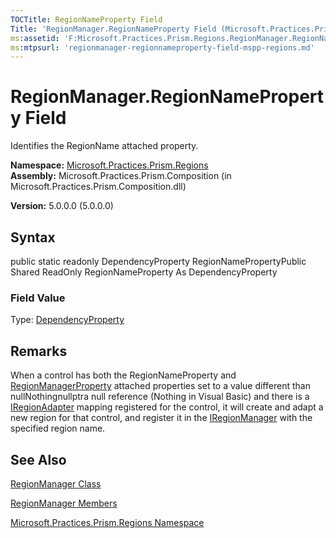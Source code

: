 ```yaml
---
TOCTitle: RegionNameProperty Field
Title: 'RegionManager.RegionNameProperty Field (Microsoft.Practices.Prism.Regions)'
ms:assetid: 'F:Microsoft.Practices.Prism.Regions.RegionManager.RegionNameProperty'
ms:mtpsurl: 'regionmanager-regionnameproperty-field-mspp-regions.md'
---
```


# RegionManager.RegionNameProperty Field

Identifies the RegionName attached property.

**Namespace:** [Microsoft.Practices.Prism.Regions](https://msdn.microsoft.com/library/microsoft.practices.prism.regions)
**Assembly:** Microsoft.Practices.Prism.Composition (in Microsoft.Practices.Prism.Composition.dll)

**Version:** 5.0.0.0 (5.0.0.0)

## Syntax
public static readonly DependencyProperty RegionNamePropertyPublic Shared ReadOnly RegionNameProperty As DependencyProperty
### Field Value

Type: [DependencyProperty](http://msdn.microsoft.com/en-us/library/ms589318)

## Remarks

 When a control has both the RegionNameProperty and [RegionManagerProperty](https://msdn.microsoft.com/library/microsoft.practices.prism.regions.regionmanager.regionmanagerproperty) attached properties set to a value different than nullNothingnullptra null reference (Nothing in Visual Basic) and there is a [IRegionAdapter](https://msdn.microsoft.com/library/microsoft.practices.prism.regions.iregionadapter) mapping registered for the control, it will create and adapt a new region for that control, and register it in the [IRegionManager](https://msdn.microsoft.com/library/microsoft.practices.prism.regions.iregionmanager) with the specified region name.

## See Also
[RegionManager Class](https://msdn.microsoft.com/library/microsoft.practices.prism.regions.regionmanager)

[RegionManager Members](https://msdn.microsoft.com/allmembers.t:microsoft.practices.prism.regions.regionmanager)

[Microsoft.Practices.Prism.Regions Namespace](https://msdn.microsoft.com/library/microsoft.practices.prism.regions)
